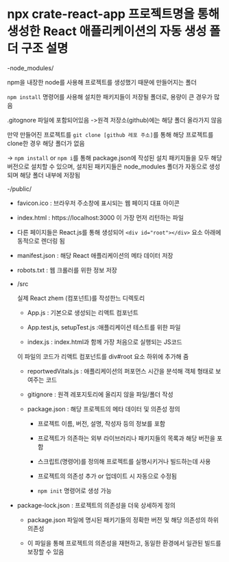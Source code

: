 # npx crate-react-app 프로젝트명을 통해 생성한 React 애플리케이션의 자동 생성 폴더 구조 설명

-node_modules/

npm을 내장한 node를 사용해 프로젝트를 생성했기 때문에 만들어지는 폴더

`npm install` 명령어를 사용해 설치한 패키지들이 저장될 폴더로, 용량이 큰 경우가 많음

.gitognore 파일에 포함되어있음
->원격 저장소(github)에는 해당 폴더 올라가지 않음

만약 만들어진 프로젝트를 `git clone [github 레포 주소]`를 통해 해당 프로젝트를 clone한 경우 해당 폴더가 없음

-> `npm install` or `npm i`를 통해 package.json에 작성된 설치 패키지들을 모두 해당 버전으로 설치할 수 있으며, 설치된 패키지들은 node_modules 폴더가 자동으로 생성되며 해당 폴더 내부에 저장됨

-/public/

- favicon.ico : 브라우저 주소창에 표시되는 웹 페이지 대표 아이콘

- index.html : https://localhost:3000 이 가장 먼저 리턴하는 파일

- 다른 페이지들은 React.js를 통해 생성되어 `<div id="root"></div>` 요소 아래에 동적으로 렌더링 됨

- manifest.json : 해당 React 애플리케이션의 메타 데이터 저장

- robots.txt : 웹 크롤러를 위한 정보 저장

- /src

  실제 React zhem (컴포넌트)를 작성한느 디렉토리

  - App.js : 기본으로 생성되는 리액트 컴포넌트

  - App.test.js, setupTest.js :애플리케이션 테스트를 위한 파일

  - index.js : index.html과 함께 가장 처음으로 실행되는 JS코드

  이 파일의 코드가 리액트 컴포넌트를 div#root 요소 하위에 추가해 줌

  - reportwedVitals.js : 애플리케이션의 퍼포먼스 시간을 분석해 객체 형태로 보여주는 코드

  - gitignore : 원격 레포지토리에 올리지 않을 파일/폴더 작성
  - package.json : 해당 프로젝트의 메타 데이터 및 의존성 정의

    - 프로젝트 이름, 버전, 설명, 작성자 등의 정보를 포함

    - 프로젝트가 의존하는 외부 라이브러리나 패키지들의 목록과 해당 버전을 포함

    - 스크립트(명령어)를 정의해 프로젝트를 실행시키거나 빌드하는데 사용

    - 프로젝트의 의존성 추가 or 업데이트 시 자동으로 수정됨

    - `npm init` 명령어로 생성 가능

- package-lock.json : 프로젝트의 의존성을 더욱 상세하게 정의

  - package.json 파일에 명시된 패키기들의 정확한 버전 및 해당 의존성의 하위 의존성

  - 이 파일을 통해 프로젝트의 의존성을 재현하고, 동일한 환경에서 일관된 빌드를 보장할 수 있음
